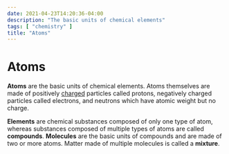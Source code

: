 ```yaml
---
date: 2021-04-23T14:20:36-04:00
description: "The basic units of chemical elements"
tags: [ "chemistry" ]
title: "Atoms"
---
```


# Atoms

**Atoms** are the basic units of chemical elements. Atoms themselves are made of positively [charged](charge.md) particles called protons, negatively charged particles called electrons, and neutrons which have atomic weight but no charge.

**Elements** are chemical substances composed of only one type of atom, whereas substances composed of multiple types of atoms are called **compounds**. **Molecules** are the basic units of compounds and are made of two or more atoms. Matter made of multiple molecules is called a **mixture**.
